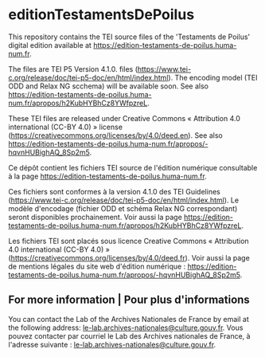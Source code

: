 # editionTestamentsDePoilus

This repository contains the TEI source files of the 'Testaments de Poilus' digital edition available at <https://edition-testaments-de-poilus.huma-num.fr>.

The files are TEI P5 Version 4.1.0. files (<https://www.tei-c.org/release/doc/tei-p5-doc/en/html/index.html>). The encoding model (TEI ODD and Relax NG scchema) will be available soon. See also <https://edition-testaments-de-poilus.huma-num.fr/apropos/h2KubHYBhCz8YWfpzreL>.

These TEI files are released under Creative Commons « Attribution 4.0 international (CC-BY 4.0) » license (<https://creativecommons.org/licenses/by/4.0/deed.en>). See also <https://edition-testaments-de-poilus.huma-num.fr/apropos/-hqvnHUBighAQ_8Sp2m5>.


Ce dépôt contient les fichiers TEI source de l'édition numérique consultable à la page <https://edition-testaments-de-poilus.huma-num.fr>.

Ces fichiers sont conformes à la version 4.1.0 des TEI Guidelines (<https://www.tei-c.org/release/doc/tei-p5-doc/en/html/index.html>). Le modèle d'encodage (fichier ODD et schéma Relax NG correspondant) seront disponibles prochainement. Voir aussi la page <https://edition-testaments-de-poilus.huma-num.fr/apropos/h2KubHYBhCz8YWfpzreL>.

Les fichiers TEI sont placés sous licence Creative Commons « Attribution 4.0 international (CC-BY 4.0) » (<https://creativecommons.org/licenses/by/4.0/deed.fr>). Voir aussi la page de mentions légales du site web d'édition numérique : <https://edition-testaments-de-poilus.huma-num.fr/apropos/-hqvnHUBighAQ_8Sp2m5>.


## For more information | Pour plus d'informations

You can contact the Lab of the Archives Nationales de France by email at the following address: <le-lab.archives-nationales@culture.gouv.fr>.
Vous pouvez contacter par courriel le Lab des Archives nationales de France, à l'adresse suivante :  <le-lab.archives-nationales@culture.gouv.fr>.
